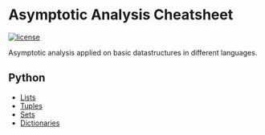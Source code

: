# Asymptotic Analysis Cheatsheet

[![license](https://img.shields.io/github/license/suddi/asymptotic-analysis-cheatsheet.svg)](https://github.com/suddi/asymptotic-analysis-cheatsheet/blob/master/LICENSE)

Asymptotic analysis applied on basic datastructures in different languages.

## Python

* [Lists](./python/list.md)
* [Tuples](./python/tuple.md)
* [Sets](./python/set.md)
* [Dictionaries](./python/dict.md)
